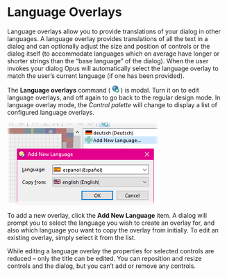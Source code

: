 # Language Overlays

Language overlays allow you to provide translations of your dialog in other languages. A language overlay provides translations of all the text in a dialog and can optionally adjust the size and position of controls or the dialog itself (to accommodate languages which on average have longer or shorter strings than the “base language” of the dialog). When the user invokes your dialog Opus will automatically select the language overlay to match the user’s current language (if one has been provided).

The **Language overlays** command ( ![](/Manual/images/media/image108.png) ) is modal. Turn it on to edit language overlays, and off again to go back to the regular design mode. In language overlay mode, the *Control palette* will change to display a list of configured language overlays.

![](/Manual/images/media/image133.png)

To add a new overlay, click the **Add New Language** item. A dialog will prompt you to select the language you wish to create an overlay for, and also which language you want to copy the overlay from initially. To edit an existing overlay, simply select it from the list.

While editing a language overlay the properties for selected controls are reduced – only the title can be edited. You can reposition and resize controls and the dialog, but you can’t add or remove any controls.
